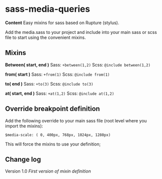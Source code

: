 sass-media-queries
==================
**Content**
Easy mixins for sass based on Rupture (stylus).

Add the media.sass to your project and include into your main sass or scss file to start using the convenient mixins.

Mixins
------
**Between( start, end )**
Sass: `+between(1,2)`
Scss: `@include between(1,2)`

**from( start )**
Sass: `+from(1)`
Scss: `@include from(1)`

**to( end )**
Sass: `+to(3)`
Scss: `@include to(3)`

**at( start, end )**
Sass: `+at(1,2)`
Scss: `@include at(1,2)`

Override breakpoint definition
------------------------------
Add the following override to your main sass file (root level where you import the mixins):

    $media-scale: ( 0, 400px, 768px, 1024px, 1280px)

This will force the mixins to use your definition;


Change log
----------
Version 1.0
*First  version of mixin definition*